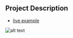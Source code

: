 ## Project Description

* [live example](https://tae898.github.io/website-templates/sample_site)

![alt text](https://github.com/learning-zone/website-templates/blob/master/assets/sample_site.png "sample_site")
